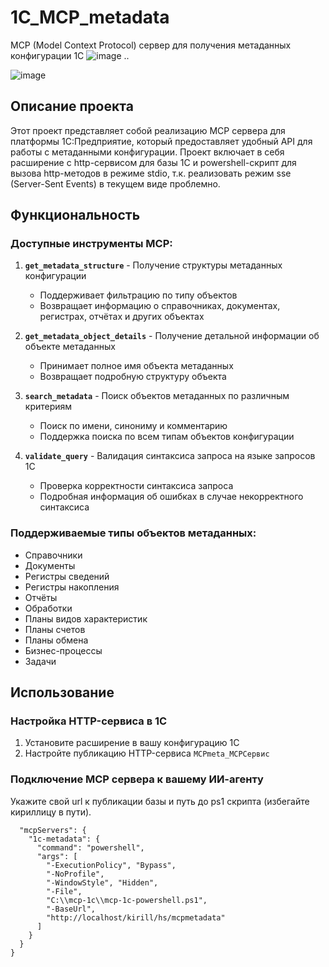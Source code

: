 # 1C_MCP_metadata
MCP (Model Context Protocol) сервер для получения метаданных конфигурации 1С
![image](https://github.com/user-attachments/assets/6befda90-ebf1-4c5c-83d5-b6fa0d6d922c)
..

![image](https://github.com/user-attachments/assets/677d666f-33fe-4434-b46d-aa1a162ee39f)

## Описание проекта

Этот проект представляет собой реализацию MCP сервера для платформы 1С:Предприятие, который предоставляет удобный API для работы с метаданными конфигурации. Проект включает в себя расширение с http-сервисом для базы 1С и powershell-скрипт для вызова http-методов в режиме stdio, т.к. реализовать режим sse (Server-Sent Events) в текущем виде проблемно.

## Функциональность

### Доступные инструменты MCP:

1. **`get_metadata_structure`** - Получение структуры метаданных конфигурации
   - Поддерживает фильтрацию по типу объектов
   - Возвращает информацию о справочниках, документах, регистрах, отчётах и других объектах

2. **`get_metadata_object_details`** - Получение детальной информации об объекте метаданных
   - Принимает полное имя объекта метаданных
   - Возвращает подробную структуру объекта

3. **`search_metadata`** - Поиск объектов метаданных по различным критериям
   - Поиск по имени, синониму и комментарию
   - Поддержка поиска по всем типам объектов конфигурации

4. **`validate_query`** - Валидация синтаксиса запроса на языке запросов 1С
   - Проверка корректности синтаксиса запроса
   - Подробная информация об ошибках в случае некорректного синтаксиса

### Поддерживаемые типы объектов метаданных:
- Справочники
- Документы
- Регистры сведений
- Регистры накопления
- Отчёты
- Обработки
- Планы видов характеристик
- Планы счетов
- Планы обмена
- Бизнес-процессы
- Задачи

## Использование

### Настройка HTTP-сервиса в 1С
1. Установите расширение в вашу конфигурацию 1С
2. Настройте публикацию HTTP-сервиса `MCPmeta_MCPСервис`

### Подключение MCP сервера к вашему ИИ-агенту
Укажите свой url к публикации базы и путь до ps1 скрипта (избегайте кириллицу в пути). 
```{
  "mcpServers": {
    "1c-metadata": {
      "command": "powershell",
      "args": [
        "-ExecutionPolicy", "Bypass",
        "-NoProfile", 
        "-WindowStyle", "Hidden",
        "-File", 
        "C:\\mcp-1c\\mcp-1c-powershell.ps1",
        "-BaseUrl",
        "http://localhost/kirill/hs/mcpmetadata"
      ]
    }
  }
}


